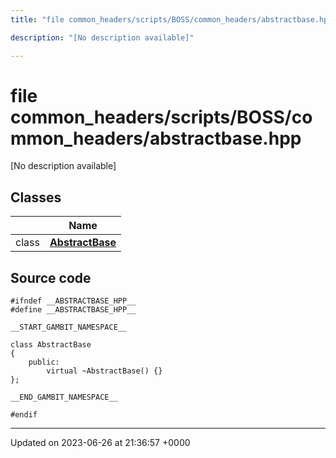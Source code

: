 ```yaml
---
title: "file common_headers/scripts/BOSS/common_headers/abstractbase.hpp"

description: "[No description available]"

---
```


# file common_headers/scripts/BOSS/common_headers/abstractbase.hpp

[No description available]

## Classes

|                | Name           |
| -------------- | -------------- |
| class | **[AbstractBase](/documentation/code/classes/classabstractbase/)**  |




## Source code

```
#ifndef __ABSTRACTBASE_HPP__
#define __ABSTRACTBASE_HPP__

__START_GAMBIT_NAMESPACE__

class AbstractBase
{
    public:
        virtual ~AbstractBase() {}
};

__END_GAMBIT_NAMESPACE__

#endif
```


-------------------------------

Updated on 2023-06-26 at 21:36:57 +0000
